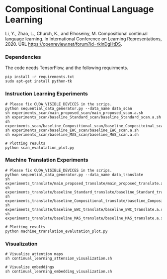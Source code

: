 # Compositional Continual Language Learning

Li, Y., Zhao, L., Church, K., and Elhoseiny, M. Compositional continual language learning. In International Conference on Learning Representations, 2020. URL https://openreview.net/forum?id=rklnDgHtDS.

### Dependencies
The code needs TensorFlow, and the following requirments. 
```buildoutcfg
pip install -r requirements.txt
sudo apt-get install python-tk
```
### Instruction Learning Experiments
```buildoutcfg
# Please fix CUDA_VISIBLE_DEVICES in the scrips.
python sequential_data_generator.py --data_name data_scan
sh experiments_scan/main_proposed_scan/main_proposed_scan.a.sh
sh experiments_scan/baseline_Standard_scan/baseline_Standard_scan.a.sh
sh experiments_scan/baseline_Compositional_scan/baseline_Compositoinal_scan.a.sh
sh experiments_scan/baseline_EWC_scan/baseline_EWC_scan.a.sh
sh experiments_scan/baseline_MAS_scan/baseline_MAS_scan.a.sh

# Plotting results
python scan_evalutation_plot.py
```

### Machine Translation Experiments
```buildoutcfg
# Please fix CUDA_VISIBLE_DEVICES in the scrips.
python sequential_data_generator.py --data_name data_translate
sh experiments_translate/main_proposed_translate/main_proposed_translate.a.sh
sh experiments_translate/baseline_Standard_translate/baseline_Standard_translate.a.sh
sh experiments_translate/baseline_Compositional_translate/baseline_Compositoinal_translate.a.sh
sh experiments_translate/baseline_EWC_translate/baseline_EWC_translate.a.sh
sh experiments_translate/baseline_MAS_translate/baseline_MAS_translate.a.sh

# Plotting results
python machine_translation_evalutation_plot.py
```

### Visualization
```buildoutcfg
# Visualize attention maps
sh continual_learning_attension_visualization.sh

# Visualize embeddings
sh continual_learning_embedding_visualization.sh
```